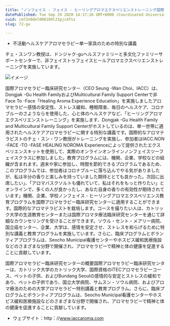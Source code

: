 ```yaml
---
title: "ノンフェイス - フェイス - ヒーリングアロマエクスペリエンストレーニング国際アロマセラピー臨床研究センター、ドンジャク-GUヘルスアンドファミリーサポートセンター"
datePublished: Tue Sep 29 2020 14:17:26 GMT+0000 (Coordinated Universal Time)
cuid: cm72n0del000109l21pjc4fsz
slug: 72-gu

---
```



- 不活動ヘルスケアアロマセラピー単一家具のための特別な講義

チェ・スンワン教授は、ドンジャク-guヘルスファミリーと多文化ファミリーサポートセンターで、非フェイストゥフェイスヒールアロマエクスペリエンストレーニングを実施しています。

![イメージ](https://cdn.hashnode.com/res/hashnode/image/upload/v1739408664769/d96ac29d-523a-4bf5-bc4a-3863a73a075b.jpeg)

国際アロマセラピー臨床研究センター（CEO Seung -Wan Choi、IACC）は、Dongjak -Gu Health FamilyおよびMulticultural Family Support Centerで非Face To -Face「Healing Aroma Experience Education」を実施しましたアロマセラピー感情の安定性、ストレス緩和、睡眠障害、毎日のヘルスケア、コロナブルーのさようならを使用した、心と体のヘルスケアなど、「ヒーリングアロマエクスペリエンストレーニング」を実施します、Dongjak -Gu Health Family and Multicultural Family Support Centerがホストしているのは、単一世帯に適用されたヘルスケアアロマセラピーに関する特別な講義です。国際的なアロマテラピストのチェ・スン・ワン教授がトレーニングを実施し、参加者はIACC.NON -FACE -TO -FASE HEALING NOROMA Experienceによって提供されたエクスペリエンスキットを使用して、実際のオンラインオンラインノンフェイスツーフェイスクラスに参加しました。教育プログラムには、機関、企業、学校などの組織が含まれます。週末や家に参加し、時間を節約できるプログラムであるため、このプログラムでは、参加者はコロナブルーに落ち込んでやる気がありましたが、私は半分の香りと楽しみを持っていました期待ととても良かった。次回に出席したい」、「アロマバスクソルトも優れていて、私はそれをもっと作りたい」とオンラインで、多くの人が良かったし、あなた自身の香りの有効性が期待されています」機関、企業、学校ノンフェイス - ヒーリングアロマエクスペリエンス教育プログラムを国際アロマセラピー臨床研究センターに適用することができます。国際的なアロマテラピストを栽培します。コースを撮りたい人は、カトリック大学の生涯教育センターまたは国際アロマタ療法臨床研究センターを通じて詳細なカウンセリングを受けることができます。ソウル・セント・メアリー病院、国立癌センター、企業、大学は、感情を安定させ、ストレスを和らげるために特別な講義と教育プログラムを実施しています。さらに、臨床プログラムとボランティアプログラムは、Seocho Municipal看護センターやホスピス緩和医療施設などのさまざまな分野で開催され、アロマセラピーで精神と体の健康を促進することに貢献しています。

国際アロマセラピー臨床研究センターの概要国際アロマセラピー臨床研究センターは、カトリック大学のカトリック大学、国際資格のITECアロマセラピーコース、ペットの子供、およびBundang Seoulの感情的な安定とストレスの緩和であり、ペットの子供であり、国立大学病院、サムスン・ソウル病院、およびアロマ療法のための大学アロマセラピー特別講義と教育プログラム。さらに、臨床プログラムとボランティアプログラムは、Seocho Municipal看護センターやホスピス緩和医療施設などのさまざまな分野で開催され、アロマセラピーで精神と体の健康を促進することに貢献しています。

- ウェブサイト：http：//www.iaccaroma.com
